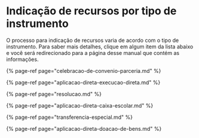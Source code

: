 # Indicação de recursos por tipo de instrumento

O processo para indicação de recursos varia de acordo com o tipo de instrumento. Para saber mais detalhes, clique em algum item da lista abaixo e você será redirecionado para a página desse manual que contém as informações.

{% page-ref page="celebracao-de-convenio-parceria.md" %}

{% page-ref page="aplicacao-direta-execucao-direta.md" %}

{% page-ref page="resolucao.md" %}

{% page-ref page="aplicacao-direta-caixa-escolar.md" %}

{% page-ref page="transferencia-especial.md" %}

{% page-ref page="aplicacao-direta-doacao-de-bens.md" %}





